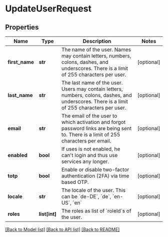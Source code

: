 # UpdateUserRequest

## Properties
Name | Type | Description | Notes
------------ | ------------- | ------------- | -------------
**first_name** | **str** | The name of the user. Names may contain letters, numbers, colons, dashes, and underscores. There is a limit of 255 characters per user. | [optional] 
**last_name** | **str** | The last name of the user. Users may contain letters, numbers, colons, dashes, and underscores. There is a limit of 255 characters per user. | [optional] 
**email** | **str** | The email of the user to which activation and forgot password links are being sent to. There is a limit of 255 characters per email. | [optional] 
**enabled** | **bool** | If uses is not enabled, he can&#x27;t login and thus use services any longer. | [optional] 
**totp** | **bool** | Enable or disable two-factor authentication (2FA) via time based OTP. | [optional] 
**locale** | **str** | The locale of the user. This can be &#x60;de-DE&#x60;, &#x60;de&#x60;, &#x60;en-US&#x60;, &#x60;en&#x60; | [optional] 
**roles** | **list[int]** | The roles as list of &#x60;roleId&#x60;s of the user. | [optional] 

[[Back to Model list]](../README.md#documentation-for-models) [[Back to API list]](../README.md#documentation-for-api-endpoints) [[Back to README]](../README.md)

